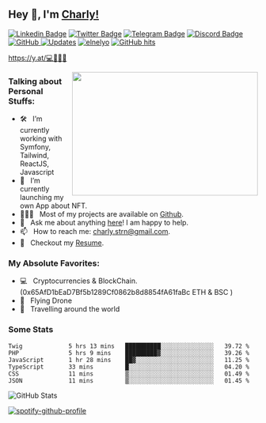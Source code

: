## Hey 👋, I'm [Charly!](https://github.com/ElNelyo/)

[![Linkedin Badge](https://img.shields.io/badge/-LinkedIn-0e76a8?style=flat-square&logo=Linkedin&logoColor=white)](https://linkedin.com/in/charlystern)
[![Twitter Badge](https://img.shields.io/badge/-Twitter-00acee?style=flat-square&logo=Twitter&logoColor=white)](https://twitter.com/ElNelyo)
[![Telegram Badge](https://img.shields.io/badge/-Telegram-0088cc?style=flat-square&logo=Telegram&logoColor=white)](https://t.me/nelyocry)
[![Discord Badge](https://img.shields.io/badge/-Nelyo6670-7289DA?style=flat-square&logo=Discord&logoColor=white)](https://discords.com/bio/p/nelyo)
<a href="https://github.com/elnelyo" target="_blank"><img alt="GitHub" src="https://img.shields.io/badge/-@elnelyo-181717?style=flat-square&logo=GitHub&logoColor=white"> 
     <a href="https://github.com/elnelyo?tab=followers" target="_blank"><img alt="Updates" src="https://img.shields.io/badge/--000000?style=flat-square&logo=RSS&logoColor=white"></a>
    <a href="https://github.com/elnelyo" target="_blank"><img alt="elnelyo" src="https://badges.pufler.dev/visits/elnelyo/elnelyo?logo=GitHub&label=visits&color=success&logoColor=white&style=flat-square"/></a>
    <!--<a href="https://github.com/alwinw" target="_blank"><img alt="profile hits" src="https://img.shields.io/jsdelivr/gh/hw/alwinw/alwinw?label=hits&style=flat-square"></a>-->
    <a href="https://github.com/elnelyo/profile" target="_blank"><img alt="GitHub hits" src="https://img.shields.io/github/last-commit/elnelyo/elnelyo?label=profile%20updated&style=flat-square"></a>

https://y.at/💻🦅🌵💎

<img align="right" height="250" width="375" alt="" src="./whale.gif" />

### Talking about Personal Stuffs:

- 🛠 &nbsp; I’m currently working with Symfony, Tailwind, ReactJS, Javascript
- 🚀 &nbsp; I’m currently launching my own App about NFT.
- 👨🏻‍💻 &nbsp; Most of my projects are available on [Github](https://github.com/ElNelyo).
- 💬 &nbsp; Ask me about anything [here](https://github.com/ElNelyo/ElNelyo/issues/new)! I am happy to help.
- 📫 &nbsp; How to reach me: charly.strn@gmail.com.
- 📝 &nbsp; Checkout my [Resume](https://github.com/ElNelyo/online-cv).

### My Absolute Favorites:

- 💻 &nbsp; Cryptocurrencies & BlockChain. (0x65AfD1bEaD7Bf5b1289Cf0862b8d8854fA61faBc ETH & BSC ) 
- 🤖 &nbsp; Flying Drone
- 🌆 &nbsp; Travelling around the world


### Some Stats
<!--START_SECTION:waka-->

```text
Twig             5 hrs 13 mins   ██████████░░░░░░░░░░░░░░░   39.72 %
PHP              5 hrs 9 mins    █████████▓░░░░░░░░░░░░░░░   39.26 %
JavaScript       1 hr 28 mins    ██▓░░░░░░░░░░░░░░░░░░░░░░   11.25 %
TypeScript       33 mins         █░░░░░░░░░░░░░░░░░░░░░░░░   04.20 %
CSS              11 mins         ▒░░░░░░░░░░░░░░░░░░░░░░░░   01.49 %
JSON             11 mins         ▒░░░░░░░░░░░░░░░░░░░░░░░░   01.45 %
```

<!--END_SECTION:waka-->
  

<div>
    <img alt = "GitHub Stats" src="https://github-readme-stats.vercel.app/api?username=elnelyo&show_icons=true&hide=issues&icon_color=000000&hide_border=true&title_color=f314ff&text_color=555">

</div>


  [![spotify-github-profile](https://spotify-github-profile.vercel.app/api/view?uid=1117231267&cover_image=true&theme=default)](https://github.com/kittinan/spotify-github-profile)
  
